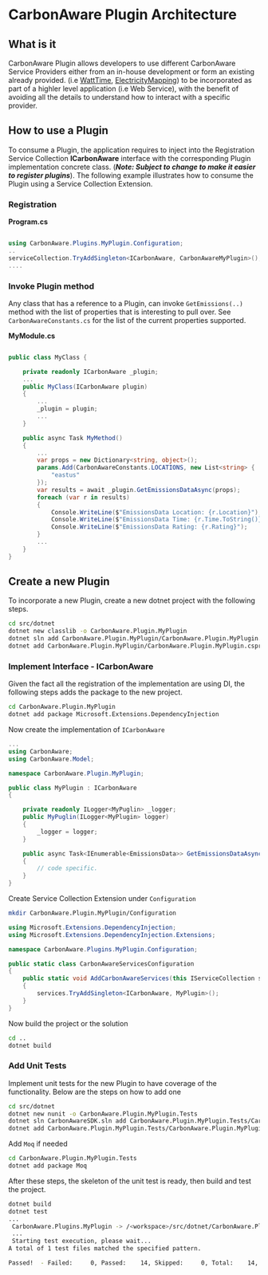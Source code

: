 # CarbonAware Plugin Architecture

## What is it   

CarbonAware Plugin allows developers to use different CarbonAware Service Providers either from an in-house development or form an existing already provided. (i.e [WattTime](https://www.wattime.org), [ElectricityMapping](https://static.electricitymap.org)) to be incorporated as part of a highler level application (i.e Web Service), with the benefit of avoiding all the details to understand how to interact with a specific provider.


## How to use a Plugin

To consume a Plugin, the application requires to inject into the Registration Service Collection **ICarbonAware** interface with the corresponding Plugin implementation concrete class. (***Note: Subject to change to make it easier to register plugins***). The following example illustrates how to consume the Plugin using a Service Collection Extension.

### Registration

**Program.cs**
```csharp

using CarbonAware.Plugins.MyPlugin.Configuration;
..
serviceCollection.TryAddSingleton<ICarbonAware, CarbonAwareMyPlugin>();
....
```

### Invoke Plugin method

Any class that has a reference to a Plugin, can invoke `GetEmissions(..)` method with the list of properties that is interesting to pull over. See `CarbonAwareConstants.cs` for the list of the current properties supported.

**MyModule.cs**
```csharp

public class MyClass {

    private readonly ICarbonAware _plugin;
    ...
    public MyClass(ICarbonAware plugin)
    {
        ...
        _plugin = plugin;
        ...
    }

    public async Task MyMethod()
    {
        ...
        var props = new Dictionary<string, object>();
        params.Add(CarbonAwareConstants.LOCATIONS, new List<string> {
            "eastus"
        });
        var results = await _plugin.GetEmissionsDataAsync(props);
        foreach (var r in results)
        {
            Console.WriteLine($"EmissionsData Location: {r.Location}");
            Console.WriteLine($"EmissionsData Time: {r.Time.ToString()}");
            Console.WriteLine($"EmissionsData Rating: {r.Rating}");
        }
        ...
    }
}
```

## Create a new Plugin

To incorporate a new Plugin, create a new dotnet project with the following steps.

```sh
cd src/dotnet
dotnet new classlib -o CarbonAware.Plugin.MyPlugin
dotnet sln add CarbonAware.Plugin.MyPlugin/CarbonAware.Plugin.MyPlugin.csprj
dotnet add CarbonAware.Plugin.MyPlugin/CarbonAware.Plugin.MyPlugin.csprj reference CarbonAware/CarbonAware.csproj
```
###  Implement Interface - ICarbonAware

Given the fact all the registration of the implementation are using DI, the following steps adds the package to the new project.

```sh
cd CarbonAware.Plugin.MyPlugin
dotnet add package Microsoft.Extensions.DependencyInjection
```

Now create the implementation of `ICarbonAware`

```csharp
...
using CarbonAware;
using CarbonAware.Model;

namespace CarbonAware.Plugin.MyPlugin;

public class MyPlugin : ICarbonAware
{

    private readonly ILogger<MyPuglin> _logger;
    public MyPuglin(ILogger<MyPlugin> logger)
    {
        _logger = logger;
    }

    public async Task<IEnumerable<EmissionsData>> GetEmissionsDataAsync(IDictionary props)
    {
        // code specific.
    }
}
```

Create Service Collection Extension under `Configuration`

```sh
mkdir CarbonAware.Plugin.MyPlugin/Configuration
```

```csharp
using Microsoft.Extensions.DependencyInjection;
using Microsoft.Extensions.DependencyInjection.Extensions;

namespace CarbonAware.Plugins.MyPlugin.Configuration;

public static class CarbonAwareServicesConfiguration
{
    public static void AddCarbonAwareServices(this IServiceCollection services)
    {
        services.TryAddSingleton<ICarbonAware, MyPlugin>();
    }
}
```

Now build the project or the solution

```sh
cd ..
dotnet build
```

### Add Unit Tests

Implement unit tests for the new Plugin to have coverage of the functionality. Below are the steps on how to add one

```sh
cd src/dotnet
dotnet new nunit -o CarbonAware.Plugin.MyPlugin.Tests
dotnet sln CarbonAwareSDK.sln add CarbonAware.Plugin.MyPlugin.Tests/CarbonAware.Plugin.MyPlugin.Tests.csproj
dotnet add CarbonAware.Plugin.MyPlugin.Tests/CarbonAware.Plugin.MyPlugin.csproj  reference CarbonAware.Plugin.MyPlugin/CarbonAware.Plugin.MyPlugin.csproj
```

Add `Moq` if needed

```sh
cd CarbonAware.Plugin.MyPlugin.Tests
dotnet add package Moq
```

After these steps, the skeleton of the unit test is ready, then build and test the project.

```sh
dotnet build
dotnet test
...
 CarbonAware.Plugins.MyPlugin -> /<workspace>/src/dotnet/CarbonAware.Plugins.MyPlugin/bin/Debug/net6.0/CarbonAware.Plugins.MyPlugin.dll
 ...
 Starting test execution, please wait...
A total of 1 test files matched the specified pattern.

Passed!  - Failed:     0, Passed:    14, Skipped:     0, Total:    14, Duration: 413 ms
```
